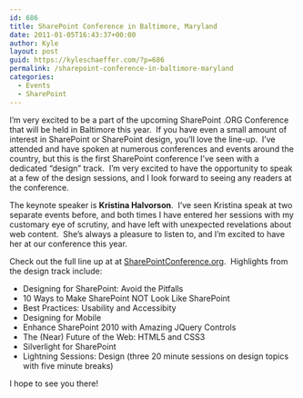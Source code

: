 ```yaml
---
id: 686
title: SharePoint Conference in Baltimore, Maryland
date: 2011-01-05T16:43:37+00:00
author: Kyle
layout: post
guid: https://kyleschaeffer.com/?p=686
permalink: /sharepoint-conference-in-baltimore-maryland
categories:
  - Events
  - SharePoint
---
```

I’m very excited to be a part of the upcoming SharePoint .ORG Conference that will be held in Baltimore this year.  If you have even a small amount of interest in SharePoint or SharePoint design, you’ll love the line-up.  I’ve attended and have spoken at numerous conferences and events around the country, but this is the first SharePoint conference I’ve seen with a dedicated “design” track.  I’m very excited to have the opportunity to speak at a few of the design sessions, and I look forward to seeing any readers at the conference.

The keynote speaker is **Kristina Halvorson**.  I’ve seen Kristina speak at two separate events before, and both times I have entered her sessions with my customary eye of scrutiny, and have left with unexpected revelations about web content.  She’s always a pleasure to listen to, and I’m excited to have her at our conference this year.

Check out the full line up at at [SharePointConference.org](http://www.sharepointconference.org).  Highlights from the design track include:

* Designing for SharePoint: Avoid the Pitfalls
* 10 Ways to Make SharePoint NOT Look Like SharePoint
* Best Practices: Usability and Accessibity
* Designing for Mobile
* Enhance SharePoint 2010 with Amazing JQuery Controls
* The (Near) Future of the Web: HTML5 and CSS3
* Silverlight for SharePoint
* Lightning Sessions: Design (three 20 minute sessions on design topics with five minute breaks)

I hope to see you there!
